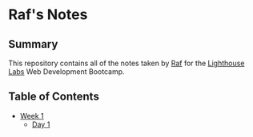 # Raf's Notes

## Summary 

This repository contains all of the notes taken by [Raf](https://github.com/rafreza) for the [Lighthouse Labs](https://www.lighthouselabs.ca/) Web Development Bootcamp.

## Table of Contents

* [Week 1](/Week_1)
  * [Day 1](/Week_1/Day_1)

